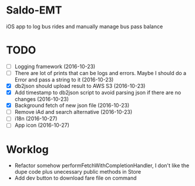 # Saldo-EMT
iOS app to log bus rides and manually manage bus pass balance

# TODO
- [ ] Logging framework (2016-10-23)
- [ ] There are lot of prints that can be logs and errors. Maybe I should do a Error and pass a string to it (2016-10-23)
- [x] db2json should upload result to AWS S3 (2016-10-23)
- [x] Add timestamp to db2json script to avoid parsing json if there are no changes (2016-10-23)
- [x] Background fetch of new json file (2016-10-23)
- [ ] Remove iAd and search alternative (2016-10-23)
- [ ] i18n (2016-10-27)
- [ ] App icon (2016-10-27)

# Worklog

- Refactor somehow performFetchWithCompletionHandler, I don't like the dupe code plus unecessary public methods in Store
- Add dev button to download fare file on command
